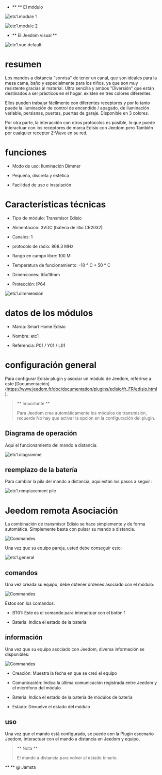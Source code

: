 -   ** ** El módulo

![etc1.module 1](../images/etc1/etc1.module-1.jpg)

![etc1.module 2](../images/etc1/etc1.module-2.png)

-   ** El Jeedom visual **

![etc1.vue default](../images/etc1/etc1.vue-default.jpg)

resumen
======

Los mandos a distancia "sonrisa" de tener un canal, que son ideales para la mesa
cama, baño y especialmente para los niños, ya que son
muy resistente gracias al material. Ultra sencilla y ambos
"Diversión" que están destinados a ser prácticos en el hogar. existen
en tres colores diferentes.

Ellos pueden trabajar fácilmente con diferentes receptores y por lo tanto puede
la iluminación de control de encendido / apagado, de iluminación variable,
persianas, puertas, puertas de garaje. Disponible en 3 colores.

Por otra parte, la interacción con otros protocolos es posible, lo que puede
interactuar con los receptores de marca Edisio con Jeedom pero
También por cualquier receptor Z-Wave en su red.

funciones
=========

-   Modo de uso: Iluminación Dimmer

-   Pequeña, discreta y estética

-   Facilidad de uso e instalación

Características técnicas
===========================

-   Tipo de módulo: Transmisor Edisio

-   Alimentación: 3VDC (batería de litio CR2032)

-   Canales: 1

-   protocolo de radio: 868.3 MHz

-   Rango en campo libre: 100 M

-   Temperatura de funcionamiento: -10 ° C + 50 ° C

-   Dimensiones: 65x18mm

-   Protección: IP64

![etc1.dimmension](../images/etc1/etc1.dimmension.png)

datos de los módulos
=================

-   Marca: Smart Home Edisio

-   Nombre: etc1

-   Referencia: P01 / Y01 / L01

configuración general
======================

Para configurar Edisio plugin y asociar un módulo de Jeedom,
referirse a este
[Documentación] (https://www.jeedom.fr/doc/documentation/plugins/edisio/fr_FR/edisio.html).

> ** Importante **
>
> Para Jeedom crea automáticamente los módulos de transmisión, recuerde
> No hay que activar la opción en la configuración del plugin.

Diagrama de operación
---------------------------

Aquí el funcionamiento del mando a distancia:

![etc1.diagramme](../images/etc1/etc1.diagramme.jpg)

reemplazo de la batería
-----------------------

Para cambiar la pila del mando a distancia, aquí están los pasos a seguir
:

![etc1.remplacement pile](../images/etc1/etc1.remplacement-pile.jpg)

Jeedom remota Asociación
=======================================

La combinación de transmisor Edisio se hace simplemente y
de forma automática. Simplemente basta con pulsar su
mando a distancia.

![Commandes](../images/etc1/etc1.touche-c.jpg)

Una vez que su equipo pareja, usted debe conseguir esto:

![etc1.general](../images/etc1/etc1.general.jpg)

comandos
---------

Una vez creada su equipo, debe obtener órdenes
asociado con el módulo:

![Commandes](../images/etc1/etc1.commandes.jpg)

Estos son los comandos:

-   BT01: Este es el comando para interactuar con el botón 1

-   Batería: Indica el estado de la batería

información
------------

Una vez que su equipo asociado con Jeedom, diversa información se
disponibles:

![Commandes](../images/etc1/etc1.informations.jpg)

-   Creación: Muestra la fecha en que se creó el equipo

-   Comunicación: Indica la última comunicación registrada entre
    Jeedom y el micrófono del módulo

-   Batería: Indica el estado de la batería de módulos de batería

-   Estado: Devuelve el estado del módulo

uso
-----------

Una vez que el mando está configurado, se puede con la
Plugin escenario Jeedom, interactuar con el mando a distancia en Jeedom
y equipo.

> ** Nota **
>
> El mando a distancia para volver al estado binario.

** ** @ Jamsta

